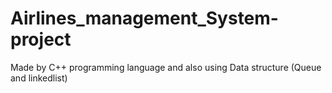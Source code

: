 # Airlines_management_System-project

Made by C++ programming language and also using Data structure (Queue and linkedlist)
